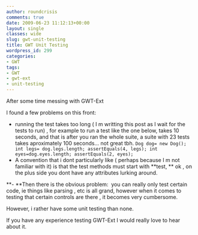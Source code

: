 ```yaml
---
author: roundcrisis
comments: true
date: 2009-06-23 11:12:13+00:00
layout: single
classes: wide
slug: gwt-unit-testing
title: GWT Unit Testing
wordpress_id: 299
categories:
- GWT
tags:
- GWT
- gwt-ext
- unit-testing
---
```


After some time messing with GWT-Ext

I found a few problems on this front:

- running the test takes too long ( I m writting this post as I wait for the tests to run) , for example to run a test like the one below, takes 10 seconds, and that is after you ran the whole suite, a suite with 23 tests takes aproximately 100 seconds... not great tbh.
`
Dog dog= new Dog();
int legs= dog.legs.length;
assertEquals(4, legs);
int eyes=dog.eyes.length;
assertEquals(2, eyes);
`
- A convention that i dont particularly like ( perhaps because I m not familiar with it) is that the test methods must start with **test, ** ok , on the plus side you dont have any attributes lurking around.

**- **Then there is the obvious problem:  you can really only test certain code, ie things like parsing , etc is all grand, however when it comes to testing that certain controls are there , it becomes very cumbersome.

However, i rather have some unit testing than none.

If you have any experience testing GWT-Ext I would really love to hear about it.
